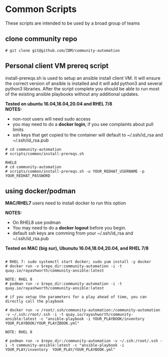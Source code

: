 # Common Scripts

These scripts are intended to be used by a broad group of teams

## clone community repo

```
# git clone git@github.com/IBM/community-automation
```

## Personal client VM prereq script

install-prereqs.sh is used to setup an ansible install client VM.   It will ensure the correct version of ansible is installed and it will add python3 and several python3 libraries.  After the script complete you should be able to run most of the existing ansible playbooks without any additional updates.  

**Tested on ubuntu 16.04,18.04,20.04 and RHEL 7/8**  
**NOTES:**

- non-root users will need sudo access
- you may need to do a **docker login**, if you see complaints about pull limits
- ssh keys that get copied to the container will default to ~/.ssh/id_rsa and ~/.ssh/id_rsa.pub

```
# cd community-automation
# scripts/common/install-prereqs.sh

RHEL8
# cd community-automation
# scripts/common/install-prereqs.sh -u YOUR_REDHAT_USERNAME -p YOUR_REDHAT_PASSWORD
```

## using docker/podman

**MAC/RHEL7** users need to install docker to run this option

**NOTES:**

- On RHEL8 use podman
- You may need to do a **docker logout** before you begin.
- default ssh keys are comming from your ~/.ssh/id_rsa and ~/.ssh/id_rsa.pub

**Tested on MAC (big sur), Ubunutu 16.04,18.04,20.04, and RHEL 7/8**

```

# RHEL 7: sudo systemctl start docker; sudo yum install -y docker
# docker run -v $repo_dir:community-automation -i -t quay.io/rayashworth/community-ansible:latest

NOTE: RHEL 8
# podman run -v $repo_dir:community-automation -i -t quay.io/rayashworth/community-ansible:latest

# if you setup the parameters for a play ahead of time, you can directly call the playbook

# docker run -v /root/.ssh/community-automation:/community-automation -v ~/.ssh:/root/.ssh -i -t quay.io/rayashworth/community-ansible:latest -c "ansible-playbook -i YOUR_PLAYBOOK/inventory YOUR_PLAYBOOK/YOUR_PLAYZBOOK.yml"

NOTE: RHEL 8

# podman run -v $repo_dir:/community-automation -v ~/.ssh:/root/.ssh -i -t community-ansible:latest -c "ansible-playbook -i YOUR_PLAY/inventory  YOUR_PLAY/YOUR_PLAYBOOK.yml"
```
